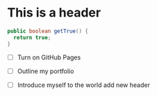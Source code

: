 # This is a header

``` java
public boolean getTrue() {
  return true;
}
```
- [ ] Turn on GitHub Pages
- [ ] Outline my portfolio
- [ ] Introduce myself to the world
add new header

